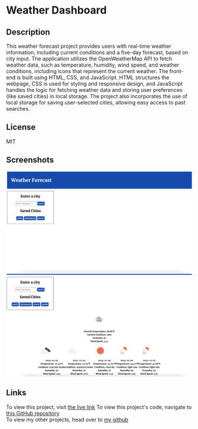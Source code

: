 # Weather Dashboard

## Description
This weather forecast project provides users with real-time weather information, including current conditions and a five-day forecast, based on city input. The application utilizes the OpenWeatherMap API to fetch weather data, such as temperature, humidity, wind speed, and weather conditions, including icons that represent the current weather. The front-end is built using HTML, CSS, and JavaScript. HTML structures the webpage, CSS is used for styling and responsive design, and JavaScript handles the logic for fetching weather data and storing user preferences (like saved cities) in local storage. The project also incorporates the use of local storage for saving user-selected cities, allowing easy access to past searches.

## License
MIT

## Screenshots
![Load Screen](./assets/images/loadscreen.png)  
![Forecast](./assets/images/forecast.png)

## Links
To view this project, visit [the live link]()
To view this project's code, navigate to [this GitHub repository](https://github.com/tmcdaniel94/legendary-palm-tree)  
To view my other projects, head over to [my github](https://github.com/tmcdaniel94)